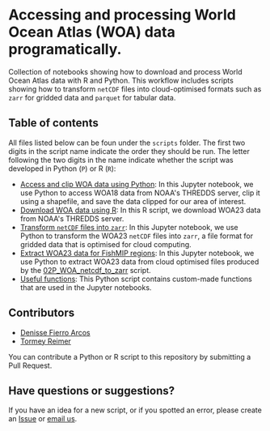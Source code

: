 # Accessing and processing World Ocean Atlas (WOA) data programatically.
Collection of notebooks showing how to download and process World Ocean Atlas data with R and Python. This workflow includes scripts showing how to transform `netCDF` files into cloud-optimised formats such as `zarr` for gridded data and `parquet` for tabular data.

## Table of contents
All files listed below can be foun under the `scripts` folder. The first two digits in the script name indicate the order they should be run. The letter following the two digits in the name indicate whether the script was developed in Python (`P`) or R (`R`):  
- [Access and clip WOA data using Python](scripts/01P_access_clip_WOA.ipynb): In this Jupyter notebook, we use Python to access WOA18 data from NOAA's THREDDS server, clip it using a shapefile, and save the data clipped for our area of interest.  
- [Download WOA data using R](scripts/01R_download_WOA_data.R): In this R script, we download WOA23 data from NOAA's THREDDS server.
- [Transform `netCDF` files into `zarr`](scripts/02P_WOA_netcdf_to_zarr.ipynb): In this Jupyter notebook, we use Python to transform the WOA23 `netCDF` files into `zarr`, a file format for gridded data that is optimised for cloud computing.
- [Extract WOA23 data for FishMIP regions](scripts/03P_WOA_zarr_data_extraction.ipynb): In this Jupyter notebook, we use Python to extract WOA23 data from cloud optimised files produced by the [02P_WOA_netcdf_to_zarr](scripts/02P_WOA_netcdf_to_zarr.ipynb) script.
- [Useful functions](scripts/useful_functions.py): This Python script contains custom-made functions that are used in the Jupyter notebooks.  

## Contributors
- [Denisse Fierro Arcos](https://github.com/lidefi87)  
- [Tormey Reimer](https://github.com/stormeyseas)  

You can contribute a Python or R script to this repository by submitting a Pull Request.  

## Have questions or suggestions?
If you have an idea for a new script, or if you spotted an error, please create an [Issue](https://github.com/Fish-MIP/processing_WOA_data/issues) or [email us](mailto:fishmip.coordinators@gmail.com).  
